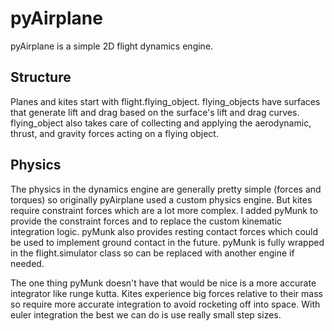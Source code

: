 # pyAirplane
pyAirplane is a simple 2D flight dynamics engine.

## Structure
Planes and kites start with flight.flying_object. flying_objects have surfaces that generate
lift and drag based on the surface's lift and drag curves. flying_object also takes care of 
collecting and applying the aerodynamic, thrust, and gravity forces acting on a flying object.

## Physics
The physics in the dynamics engine are generally pretty simple (forces and torques) so originally 
pyAirplane used a custom physics engine. But kites require constraint forces which are a lot more
complex. I added pyMunk to provide the constraint forces and to replace the custom kinematic integration
logic. pyMunk also provides resting contact forces which could be used to implement ground contact
in the future. pyMunk is fully wrapped in the flight.simulator class so can be replaced with another engine
if needed. 

The one thing pyMunk doesn't have that would be nice is a more accurate integrator like
runge kutta. Kites experience big forces relative to their mass so require more accurate integration
to avoid rocketing off into space. With euler integration the best we can do is use really small step 
sizes.

##